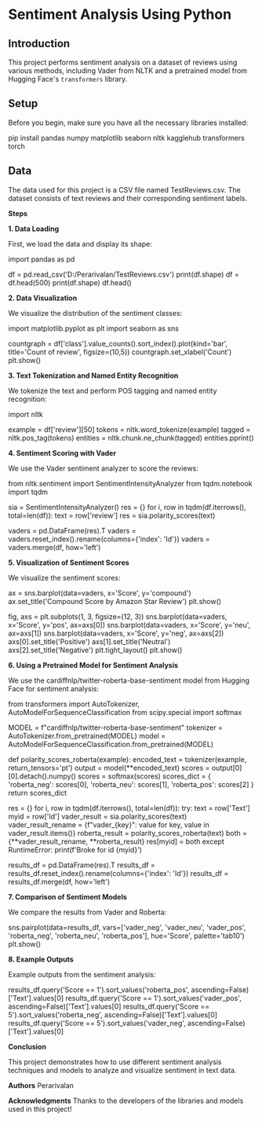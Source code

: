 # Sentiment Analysis Using Python

## Introduction
This project performs sentiment analysis on a dataset of reviews using various methods, including Vader from NLTK and a pretrained model from Hugging Face's `transformers` library.

## Setup

Before you begin, make sure you have all the necessary libraries installed:

pip install pandas numpy matplotlib seaborn nltk kagglehub transformers torch

## Data

The data used for this project is a CSV file named TestReviews.csv. The dataset consists of text reviews and their corresponding sentiment labels.

**Steps**

**1. Data Loading**  

First, we load the data and display its shape:

import pandas as pd

df = pd.read_csv('D:/Perarivalan/TestReviews.csv')
print(df.shape)
df = df.head(500)
print(df.shape)
df.head()

**2. Data Visualization**

We visualize the distribution of the sentiment classes:

import matplotlib.pyplot as plt
import seaborn as sns

countgraph = df['class'].value_counts().sort_index().plot(kind='bar', title='Count of review', figsize=(10,5))
countgraph.set_xlabel('Count')
plt.show()

**3. Text Tokenization and Named Entity Recognition**

We tokenize the text and perform POS tagging and named entity recognition:

import nltk

example = df['review'][50]
tokens = nltk.word_tokenize(example)
tagged = nltk.pos_tag(tokens)
entities = nltk.chunk.ne_chunk(tagged)
entities.pprint()

**4. Sentiment Scoring with Vader**

We use the Vader sentiment analyzer to score the reviews:

from nltk.sentiment import SentimentIntensityAnalyzer
from tqdm.notebook import tqdm

sia = SentimentIntensityAnalyzer()
res = {}
for i, row in tqdm(df.iterrows(), total=len(df)):
    text = row['review']
    res = sia.polarity_scores(text)

vaders = pd.DataFrame(res).T
vaders = vaders.reset_index().rename(columns={'index': 'Id'})
vaders = vaders.merge(df, how='left')

**5. Visualization of Sentiment Scores**
   
We visualize the sentiment scores:

ax = sns.barplot(data=vaders, x='Score', y='compound')
ax.set_title('Compound Score by Amazon Star Review')
plt.show()

fig, axs = plt.subplots(1, 3, figsize=(12, 3))
sns.barplot(data=vaders, x='Score', y='pos', ax=axs[0])
sns.barplot(data=vaders, x='Score', y='neu', ax=axs[1])
sns.barplot(data=vaders, x='Score', y='neg', ax=axs[2])
axs[0].set_title('Positive')
axs[1].set_title('Neutral')
axs[2].set_title('Negative')
plt.tight_layout()
plt.show()

**6. Using a Pretrained Model for Sentiment Analysis**

We use the cardiffnlp/twitter-roberta-base-sentiment model from Hugging Face for sentiment analysis:

from transformers import AutoTokenizer, AutoModelForSequenceClassification
from scipy.special import softmax

MODEL = f"cardiffnlp/twitter-roberta-base-sentiment"
tokenizer = AutoTokenizer.from_pretrained(MODEL)
model = AutoModelForSequenceClassification.from_pretrained(MODEL)

def polarity_scores_roberta(example):
    encoded_text = tokenizer(example, return_tensors='pt')
    output = model(**encoded_text)
    scores = output[0][0].detach().numpy()
    scores = softmax(scores)
    scores_dict = {
        'roberta_neg': scores[0],
        'roberta_neu': scores[1],
        'roberta_pos': scores[2]
    }
    return scores_dict

res = {}
for i, row in tqdm(df.iterrows(), total=len(df)):
    try:
        text = row['Text']
        myid = row['Id']
        vader_result = sia.polarity_scores(text)
        vader_result_rename = {f"vader_{key}": value for key, value in vader_result.items()}
        roberta_result = polarity_scores_roberta(text)
        both = {**vader_result_rename, **roberta_result}
        res[myid] = both
    except RuntimeError:
        print(f'Broke for id {myid}')

results_df = pd.DataFrame(res).T
results_df = results_df.reset_index().rename(columns={'index': 'Id'})
results_df = results_df.merge(df, how='left')

**7. Comparison of Sentiment Models**
   
We compare the results from Vader and Roberta:

sns.pairplot(data=results_df,
             vars=['vader_neg', 'vader_neu', 'vader_pos',
                  'roberta_neg', 'roberta_neu', 'roberta_pos'],
            hue='Score',
            palette='tab10')
plt.show()

**8. Example Outputs**

Example outputs from the sentiment analysis:

results_df.query('Score == 1').sort_values('roberta_pos', ascending=False)['Text'].values[0]
results_df.query('Score == 1').sort_values('vader_pos', ascending=False)['Text'].values[0]
results_df.query('Score == 5').sort_values('roberta_neg', ascending=False)['Text'].values[0]
results_df.query('Score == 5').sort_values('vader_neg', ascending=False)['Text'].values[0]

**Conclusion**

This project demonstrates how to use different sentiment analysis techniques and models to analyze and visualize sentiment in text data.

**Authors**
Perarivalan

**Acknowledgments**
Thanks to the developers of the libraries and models used in this project!
